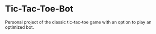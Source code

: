 # Tic-Tac-Toe-Bot
Personal project of the classic tic-tac-toe game with an option to play an optimized bot.
